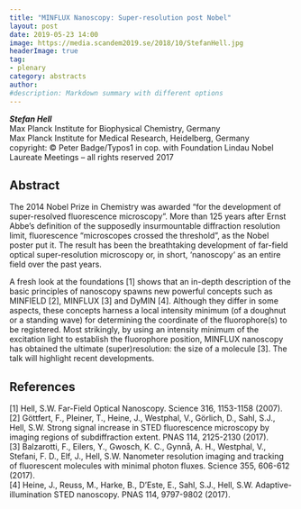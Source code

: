 ```yaml
---
title: "MINFLUX Nanoscopy: Super-resolution post Nobel"
layout: post
date: 2019-05-23 14:00
image: https://media.scandem2019.se/2018/10/StefanHell.jpg
headerImage: true
tag:
- plenary
category: abstracts
author:
#description: Markdown summary with different options
---
```


_**Stefan Hell**_<br/>
Max Planck Institute for Biophysical Chemistry, Germany <br/>
Max Planck Institute for Medical Research, Heidelberg, Germany <br/>
copyright: © Peter Badge/Typos1 in cop. with Foundation Lindau Nobel Laureate Meetings – all rights reserved 2017

## Abstract

The 2014 Nobel Prize in Chemistry was awarded “for the development of super-resolved fluorescence microscopy”. More than 125 years after Ernst Abbe’s definition of the supposedly insurmountable diffraction resolution limit, fluorescence “microscopes crossed the threshold”, as the Nobel poster put it. The result has been the breathtaking development of far-field optical super-resolution microscopy or, in short, ‘nanoscopy‘ as an entire field over the past years.<br/>

A fresh look at the foundations [1] shows that an in-depth description of the basic principles of nanoscopy spawns new powerful concepts such as MINFIELD [2], MINFLUX [3] and DyMIN [4]. Although they differ in some aspects, these concepts harness a local intensity minimum (of a doughnut or a standing wave) for determining the coordinate of the fluorophore(s) to be registered. Most strikingly, by using an intensity minimum of the excitation light to establish the fluorophore position, MINFLUX nanoscopy has obtained the ultimate (super)resolution: the size of a molecule [3]. The talk will highlight recent developments.<br/>

## References
[1]	Hell, S.W. Far-Field Optical Nanoscopy. Science 316, 1153-1158 (2007).<br/>
[2]	Göttfert, F., Pleiner, T., Heine, J., Westphal, V., Görlich, D., Sahl, S.J., Hell, S.W.
Strong signal increase in STED fluorescence microscopy by imaging regions of subdiffraction extent. PNAS 114, 2125-2130 (2017).<br/>
[3] 	Balzarotti, F., Eilers, Y., Gwosch, K. C., Gynnå, A. H., Westphal, V., Stefani, F. D., Elf, J., Hell, S.W. Nanometer resolution imaging and tracking of fluorescent molecules with minimal photon fluxes. Science 355, 606-612 (2017).<br/>
[4]	Heine, J., Reuss, M., Harke, B., D’Este, E., Sahl, S.J., Hell, S.W.
Adaptive-illumination STED nanoscopy. PNAS 114, 9797-9802 (2017).<br/>
